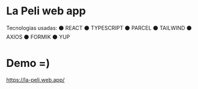 # La Peli web app

Tecnologias usadas:
⚫ REACT
⚫ TYPESCRIPT
⚫ PARCEL
⚫ TAILWIND
⚫ AXIOS
⚫ FORMIK
⚫ YUP

# Demo =) 
https://la-peli.web.app/
